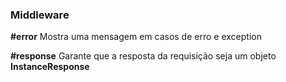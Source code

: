 ### Middleware

**\#error**
Mostra uma mensagem em casos de erro e exception

**\#response**
Garante que a resposta da requisição seja um objeto **InstanceResponse**